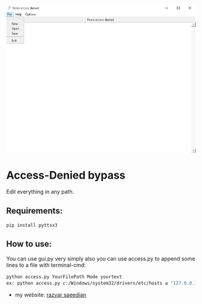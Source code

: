 ![Logo](logo.png)

# Access-Denied bypass
Edit everything in any path.

## Requirements: 
```bash
pip install pyttsx3
```

## How to use:
You can use gui.py very simply
also you can use access.py to append some lines to a file with terminal-cmd:

```bash
python access.py YourFilePath Mode yourtext
ex: python access.py c:/Windows/system32/drivers/etc/hosts a "127.0.0.1 localhost"-> a is append and w is write.
```

- my website: [razyar saeedian](https://khoderazyar.ir)
